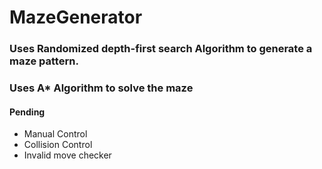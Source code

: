 # MazeGenerator

### Uses Randomized depth-first search Algorithm to generate a maze pattern.

### Uses A* Algorithm to solve the maze

#### Pending
* Manual Control
* Collision Control
* Invalid move checker
